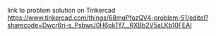 link to problem solution on Tinkercad
https://www.tinkercad.com/things/68mqPfozQV4-problem-51/editel?sharecode=Dwcr6ri-s_PsbwrJ0H6pkTf7__RXBb2V5aLKb10FEAI